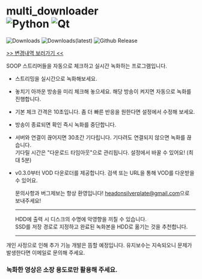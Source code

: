 # multi_downloader </br> ![Python](https://img.shields.io/badge/python-3670A0?logo=python&logoColor=ffdd54) ![Qt](https://img.shields.io/badge/Qt-%23217346.svg?logo=Qt&logoColor=white)

![Downloads](https://img.shields.io/github/downloads/HO-Silverplate/multi_downloader/total?label=Downloads&link=https://github.com/HO-Silverplate/multi_downloader/releases)
![Downloads(latest)](https://img.shields.io/github/downloads/HO-Silverplate/multi_downloader/latest/total?label=latest&link=https://github.com/HO-Silverplate/multi_downloader/releases/latest)
![Github Release](https://img.shields.io/github/v/release/HO-silverplate/multi_downloader?link=https://github.com/HO-Silverplate/multi_downloader/releases/latest)

[>> 변경내역 보러가기 <<](https://github.com/HO-Silverplate/multi_downloader/blob/main/CHANGELOG.md)

SOOP 스트리머들을 자동으로 체크하고 실시간 녹화하는 프로그램입니다.

- 스트리밍을 실시간으로 녹화해보세요.
- 놓치기 아까운 방송을 미리 체크해 놓으세요. 해당 방송이 켜지면 자동으로 녹화를 진행합니다.
- 기본 체크 간격은 10초입니다. 좀 더 빠른 반응을 원한다면 설정에서 수정해 보세요.
- 방송이 종료되면 확인 즉시 녹화를 중단합니다.

- 서버와 연결이 끊어지면 30초간 기다립니다. 기다려도 연결되지 않으면 녹화를 끊습니다.  
     기다릴 시간은 "다운로드 타임아웃"으로 관리됩니다. 설정에서 바꿀 수 있어요! (최대 5분)

- v0.3.0부터 VOD 다운로더를 제공합니다. 검색 또는 URL을 통해 VOD를 다운받을 수 있어요.
 
   문의사항과 버그제보는 항상 환영입니다!
   [headonsilverplate@gmail.com](mailto:headonsilverplate@gmail.com)으로 보내주세요!

   ---
   HDD에 출력 시 디스크의 수명에 악영향을 끼칠 수 있습니다.  
   SSD를 저장 경로로 지정하고 완료된 녹화본을 HDD로 옮기는 것을 추천합니다.
   
   ---
개인 사정으로 인해 추가 기능 개발은 뜸할 예정입니다. 유지보수는 지속되오니 문제가 발생한다면 이메일로 문의해 주세요.

### 녹화한 영상은 소장 용도로만 활용해 주세요.
